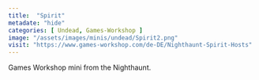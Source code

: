```yaml
---
title:  "Spirit"
metadate: "hide"
categories: [ Undead, Games-Workshop ]
image: "/assets/images/minis/undead/Spirit2.png"
visit: "https://www.games-workshop.com/de-DE/Nighthaunt-Spirit-Hosts"
---
```

Games Workshop mini from the Nighthaunt. 